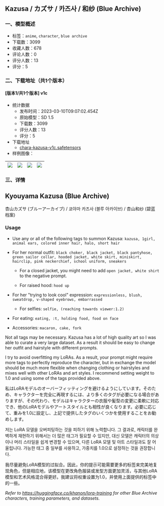 ## Kazusa / カズサ / 카즈사 / 和纱 (Blue Archive)
### 一、模型概述

- 标签：`anime`, `character`, `blue archive`
- 下载数：3099
- 收藏人数：678
- 评论人数：0
- 评分人数：13
- 评分：5

### 二、下载地址（共1个版本）

#### [版本1/共1个版本] v1c

- 统计数据
  - 发布时间：2023-03-10T09:07:02.454Z
  - 原始模型：SD 1.5
  - 下载数：3099
  - 评分人数：13
  - 评分：5
- 下载地址
  - [chara-kazusa-v1c.safetensors](https://civitai.com/api/download/models/17711)
- 样例图像：

| <img src="https://image.civitai.com/xG1nkqKTMzGDvpLrqFT7WA/4f4ed182-f8f4-4697-ce15-ef6593e95a00/width=450/181126.jpeg" /> | <img src="https://image.civitai.com/xG1nkqKTMzGDvpLrqFT7WA/09aaff35-779b-4639-bf7e-11da1e7bc600/width=450/181127.jpeg" /> | <img src="https://image.civitai.com/xG1nkqKTMzGDvpLrqFT7WA/d02c7987-7f36-4546-1425-4238e433ba00/width=450/181555.jpeg" /> | <img src="https://image.civitai.com/xG1nkqKTMzGDvpLrqFT7WA/d2b830b7-7f16-40fb-27f7-f903f86fab00/width=450/181155.jpeg" /> |
| ---- | ---- | ---- | ---- |


### 三、详情
<h2><strong>Ky</strong>ou<strong>yama Kazusa (Blue Archive)</strong></h2><p>杏山カズサ (ブルーアーカイブ) / 쿄야마 카즈사 (블루 아카이브) / 杏山和纱 (碧蓝档案)</p><p></p><h3>Usage</h3><ul><li><p>Use any or all of the following tags to summon Kazusa: <code>kazusa, 1girl, animal ears, colored inner hair, halo, short hair</code></p></li></ul><ul><li><p>For her normal outfit: <code>black choker, black jacket, black pantyhose, green sailor collar, hooded jacket, white skirt, miniskirt, hairclip, pink neckerchief, school uniform, sneakers</code></p><ul><li><p>For a closed jacket, you might need to add <code>open jacket, white shirt</code> to the negative prompt.</p></li><li><p>For raised hood: <code>hood up</code></p></li></ul></li><li><p>For her "trying to look cool" expression: <code>expressionless, blush, sweatdrop, v-shaped eyebrows, embarrassed</code></p><ul><li><p>For selfies: <code>selfie, (reaching towards viewer:1.2)</code></p></li></ul></li><li><p>For eating: <code>eating, :t, holding food, food on face</code></p></li><li><p>Accessories: <code>macaron, cake, fork</code></p></li></ul><p>Not all tags may be necessary. Kazusa has a lot of high quality art so I was able to curate a very large dataset. As a result it should be easy to change her outfit and hairstyle with different prompts.</p><p></p><p>I try to avoid overfitting my LoRAs. As a result, your prompt might require more tags to perfectly reproduce the character, but in exchange the model should be much more flexible when changing clothing or hairstyles and mixes well with other LoRAs and art styles. I recommend setting weight to 1.0 and using some of the tags provided above.</p><p>私はLoRAモデルのオーバーフィッティングを避けるようにしています。そのため、キャラクターを完全に再現するには、より多くのタグが必要になる場合がありますが、その代わり、モデルはキャラクターの衣服や髪型の変更に柔軟に対応でき、他のLoRAモデルやアートスタイルとも相性が良くなります。必要に応じて、重みを1.0に設定し、上記で提供したタグのいくつかを使用することをお勧めします。</p><p>저는 LoRA 모델을 오버피팅하는 것을 피하기 위해 노력합니다. 그 결과로, 캐릭터를 완벽하게 재현하기 위해서는 더 많은 태그가 필요할 수 있지만, 대신 모델은 캐릭터의 의상이나 머리 스타일을 쉽게 변경할 수 있으며, 다른 LoRA 모델 및 아트 스타일과도 잘 어울립니다. 가능한 태그 중 일부를 사용하고, 가중치를 1.0으로 설정하는 것을 권장합니다.</p><p>我尽量避免LoRA模型的过拟合。因此，你的提示可能需要更多的标签来完美地复现角色，但是相应地，该模型在更改角色服装或发型方面更加灵活，与其他LoRA模型和艺术风格混合得更好。我建议将权重设置为1.0，并使用上面提供的标签中的一些。</p><p><em>Refer to </em><a target="_blank" rel="ugc" href="https://huggingface.co/khanon/lora-training"><em>https://huggingface.co/khanon/lora-training</em></a><em> for other Blue Archive characters, training parameters, and datasets.</em></p>